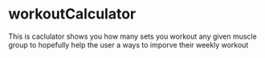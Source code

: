 # workoutCalculator
This is caclulator shows you how many sets you workout any given muscle group to hopefully help the user a ways to imporve their weekly workout

